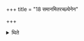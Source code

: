 +++
title = "18 समानमितरच्छ्येनेन"

+++

<details><summary>थिते</summary>

समानमितरच्छ्येनेन १८
</details>
